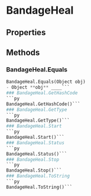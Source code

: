 # BandageHeal    

## Properties  
 
## Methods  
### BandageHeal.Equals
```py
BandageHeal.Equals(Object obj)
- Object **obj** ____```
### BandageHeal.GetHashCode
```py
BandageHeal.GetHashCode()```
### BandageHeal.GetType
```py
BandageHeal.GetType()```
### BandageHeal.Start
```py
BandageHeal.Start()```
### BandageHeal.Status
```py
BandageHeal.Status()```
### BandageHeal.Stop
```py
BandageHeal.Stop()```
### BandageHeal.ToString
```py
BandageHeal.ToString()```